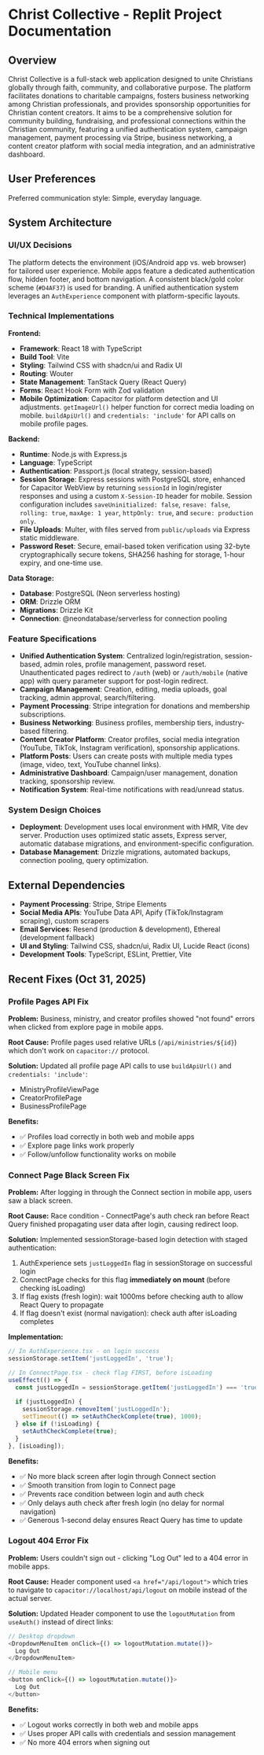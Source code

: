 # Christ Collective - Replit Project Documentation

## Overview
Christ Collective is a full-stack web application designed to unite Christians globally through faith, community, and collaborative purpose. The platform facilitates donations to charitable campaigns, fosters business networking among Christian professionals, and provides sponsorship opportunities for Christian content creators. It aims to be a comprehensive solution for community building, fundraising, and professional connections within the Christian community, featuring a unified authentication system, campaign management, payment processing via Stripe, business networking, a content creator platform with social media integration, and an administrative dashboard.

## User Preferences
Preferred communication style: Simple, everyday language.

## System Architecture
### UI/UX Decisions
The platform detects the environment (iOS/Android app vs. web browser) for tailored user experience. Mobile apps feature a dedicated authentication flow, hidden footer, and bottom navigation. A consistent black/gold color scheme (`#D4AF37`) is used for branding. A unified authentication system leverages an `AuthExperience` component with platform-specific layouts.

### Technical Implementations
**Frontend:**
-   **Framework**: React 18 with TypeScript
-   **Build Tool**: Vite
-   **Styling**: Tailwind CSS with shadcn/ui and Radix UI
-   **Routing**: Wouter
-   **State Management**: TanStack Query (React Query)
-   **Forms**: React Hook Form with Zod validation
-   **Mobile Optimization**: Capacitor for platform detection and UI adjustments. `getImageUrl()` helper function for correct media loading on mobile. `buildApiUrl()` and `credentials: 'include'` for API calls on mobile profile pages.

**Backend:**
-   **Runtime**: Node.js with Express.js
-   **Language**: TypeScript
-   **Authentication**: Passport.js (local strategy, session-based)
-   **Session Storage**: Express sessions with PostgreSQL store, enhanced for Capacitor WebView by returning `sessionId` in login/register responses and using a custom `X-Session-ID` header for mobile. Session configuration includes `saveUninitialized: false`, `resave: false`, `rolling: true`, `maxAge: 1 year`, `httpOnly: true`, and `secure: production only`.
-   **File Uploads**: Multer, with files served from `public/uploads` via Express static middleware.
-   **Password Reset**: Secure, email-based token verification using 32-byte cryptographically secure tokens, SHA256 hashing for storage, 1-hour expiry, and one-time use.

**Data Storage:**
-   **Database**: PostgreSQL (Neon serverless hosting)
-   **ORM**: Drizzle ORM
-   **Migrations**: Drizzle Kit
-   **Connection**: @neondatabase/serverless for connection pooling

### Feature Specifications
-   **Unified Authentication System**: Centralized login/registration, session-based, admin roles, profile management, password reset. Unauthenticated pages redirect to `/auth` (web) or `/auth/mobile` (native app) with query parameter support for post-login redirect.
-   **Campaign Management**: Creation, editing, media uploads, goal tracking, admin approval, search/filtering.
-   **Payment Processing**: Stripe integration for donations and membership subscriptions.
-   **Business Networking**: Business profiles, membership tiers, industry-based filtering.
-   **Content Creator Platform**: Creator profiles, social media integration (YouTube, TikTok, Instagram verification), sponsorship applications.
-   **Platform Posts**: Users can create posts with multiple media types (image, video, text, YouTube channel links).
-   **Administrative Dashboard**: Campaign/user management, donation tracking, sponsorship review.
-   **Notification System**: Real-time notifications with read/unread status.

### System Design Choices
-   **Deployment**: Development uses local environment with HMR, Vite dev server. Production uses optimized static assets, Express server, automatic database migrations, and environment-specific configuration.
-   **Database Management**: Drizzle migrations, automated backups, connection pooling, query optimization.

## External Dependencies
-   **Payment Processing**: Stripe, Stripe Elements
-   **Social Media APIs**: YouTube Data API, Apify (TikTok/Instagram scraping), custom scrapers
-   **Email Services**: Resend (production & development), Ethereal (development fallback)
-   **UI and Styling**: Tailwind CSS, shadcn/ui, Radix UI, Lucide React (icons)
-   **Development Tools**: TypeScript, ESLint, Prettier, Vite

## Recent Fixes (Oct 31, 2025)

### Profile Pages API Fix
**Problem:** Business, ministry, and creator profiles showed "not found" errors when clicked from explore page in mobile apps.

**Root Cause:** Profile pages used relative URLs (`/api/ministries/${id}`) which don't work on `capacitor://` protocol.

**Solution:** Updated all profile page API calls to use `buildApiUrl()` and `credentials: 'include'`:
- MinistryProfileViewPage
- CreatorProfilePage  
- BusinessProfilePage

**Benefits:**
- ✅ Profiles load correctly in both web and mobile apps
- ✅ Explore page links work properly
- ✅ Follow/unfollow functionality works on mobile

### Connect Page Black Screen Fix
**Problem:** After logging in through the Connect section in mobile app, users saw a black screen.

**Root Cause:** Race condition - ConnectPage's auth check ran before React Query finished propagating user data after login, causing redirect loop.

**Solution:** Implemented sessionStorage-based login detection with staged authentication:
1. AuthExperience sets `justLoggedIn` flag in sessionStorage on successful login
2. ConnectPage checks for this flag **immediately on mount** (before checking isLoading)
3. If flag exists (fresh login): wait 1000ms before checking auth to allow React Query to propagate
4. If flag doesn't exist (normal navigation): check auth after isLoading completes

**Implementation:**
```typescript
// In AuthExperience.tsx - on login success
sessionStorage.setItem('justLoggedIn', 'true');

// In ConnectPage.tsx - check flag FIRST, before isLoading
useEffect(() => {
  const justLoggedIn = sessionStorage.getItem('justLoggedIn') === 'true';
  
  if (justLoggedIn) {
    sessionStorage.removeItem('justLoggedIn');
    setTimeout(() => setAuthCheckComplete(true), 1000);
  } else if (!isLoading) {
    setAuthCheckComplete(true);
  }
}, [isLoading]);
```

**Benefits:**
- ✅ No more black screen after login through Connect section
- ✅ Smooth transition from login to Connect page
- ✅ Prevents race condition between login and auth check
- ✅ Only delays auth check after fresh login (no delay for normal navigation)
- ✅ Generous 1-second delay ensures React Query has time to update

### Logout 404 Error Fix
**Problem:** Users couldn't sign out - clicking "Log Out" led to a 404 error in mobile apps.

**Root Cause:** Header component used `<a href="/api/logout">` which tries to navigate to `capacitor://localhost/api/logout` on mobile instead of the actual server.

**Solution:** Updated Header component to use the `logoutMutation` from `useAuth()` instead of direct links:
```typescript
// Desktop dropdown
<DropdownMenuItem onClick={() => logoutMutation.mutate()}>
  Log Out
</DropdownMenuItem>

// Mobile menu
<button onClick={() => logoutMutation.mutate()}>
  Log Out
</button>
```

**Benefits:**
- ✅ Logout works correctly in both web and mobile apps
- ✅ Uses proper API calls with credentials and session management
- ✅ No more 404 errors when signing out